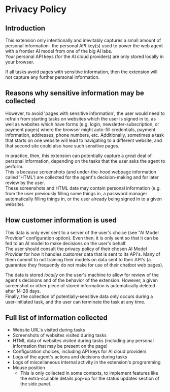 # Privacy Policy
## Introduction
This extension only intentionally and inevitably captures a small amount of personal information- the personal API key(s) used to power the web agent with a frontier AI model from one of the big AI labs.  
Your personal API keys (for the AI cloud providers) are only stored locally in your browser.

If all tasks avoid pages with sensitive information, then the extension will not capture any further personal information.

## Reasons why sensitive information may be collected
However, to avoid 'pages with sensitive information', the user would need to refrain from starting tasks on websites which the user is signed in to, as well as websites which have forms (e.g. login, newsletter-subscription, or payment pages) where the browser might auto-fill credentials, payment information, addresses, phone numbers, etc. Additionally, sometimes a task that starts on one website will lead to navigating to a different website, and that second site could also have such sensitive pages.

In practice, then, this extension can potentially capture a great deal of personal information, depending on the tasks that the user asks the agent to perform.  
This is because screenshots (and under-the-hood webpage information called 'HTML') are collected for the agent's decision-making and for later review by the user.  
These screenshots and HTML data may contain personal information (e.g. from the user previously filling some things in, a password manager automatically filling things in, or the user already being signed in to a given website).

## How customer information is used
This data is only ever sent to a server of the user's choice (see "AI Model Provider" configuration option). Even then, it is only sent so that it can be fed to an AI model to make decisions on the user's behalf.   
The user should consult the privacy policy of their chosen AI Model Provider for how it handles customer data that is sent to its API's. Many of them commit to not training their models on data sent to their API's (a guarantee they frequently do not make for use of their chatbot web pages).

The data is stored _locally_ on the user's machine to allow for review of the agent's decisions and of the behavior of the extension. However, a given screenshot or other piece of stored information is automatically deleted after 14-28 days.   
Finally, the collection of potentially-sensitive data only occurs during a user-initiated task, and the user can terminate the task at any time.

## Full list of information collected
- Website URL's visited during tasks
- Screenshots of websites visited during tasks
- HTML data of websites visited during tasks (including any personal information that may be present on the page)
- Configuration choices, including API keys for AI cloud providers
- Logs of the agent's actions and decisions during tasks
- Logs of miscellaneous internal activity in the extension's programming
- Mouse position 
    - This is only collected in some contexts, to implement features like the extra-scalable details pop-up for the status updates section of the side panel.
